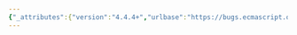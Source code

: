 ```yaml
---
{"_attributes":{"version":"4.4.4+","urlbase":"https://bugs.ecmascript.org/","maintainer":"dherman@mozilla.com"},"bug":{"bug_id":788,"creation_ts":"2012-10-11 09:43:00 -0700","short_desc":"15.14.7.2.2: \"redetermine\"","delta_ts":"2013-08-23 08:22:37 -0700","product":"Draft for 6th Edition","component":"editorial issue","version":"Rev 10: September 27, 2012 Draft","rep_platform":"All","op_sys":"All","bug_status":"RESOLVED","resolution":"FIXED","priority":"Normal","bug_severity":"trivial","everconfirmed":true,"reporter":{"uid":"jmdyck","name":"Michael Dyck"},"assigned_to":{"uid":"allen","name":"Allen Wirfs-Brock"},"long_desc":[{"commentid":1925,"comment_count":0,"who":{"uid":"jmdyck","name":"Michael Dyck"},"bug_when":"2012-10-11 09:43:05 -0700","thetext":"In 15.14.7.2.2 \"MapIterator.prototype.next\",\nstep 9 says:\n    Repeat while index is less than the total number of element of entries. The\n    number of elements must be redetermine each time this method is evaluated.\n\nChange \"redetermine\" to \"redetermined\"."},{"commentid":1926,"comment_count":1,"who":{"uid":"jmdyck","name":"Michael Dyck"},"bug_when":"2012-10-11 10:07:06 -0700","thetext":"Also, in \"number of element\", change \"element\" to \"elements\"."},{"commentid":1953,"comment_count":2,"who":{"uid":"allen","name":"Allen Wirfs-Brock"},"bug_when":"2012-10-20 14:47:50 -0700","thetext":"corrected in rev 11 editor's draft"},{"commentid":2126,"comment_count":3,"who":{"uid":"allen","name":"Allen Wirfs-Brock"},"bug_when":"2012-10-26 15:34:14 -0700","thetext":"in October 26, 2012 release draft"},{"commentid":2226,"comment_count":4,"who":{"uid":"jmdyck","name":"Michael Dyck"},"bug_when":"2012-10-26 22:50:09 -0700","thetext":"The typo noted in comment #1 is still there."},{"commentid":4742,"comment_count":5,"who":{"uid":"allen","name":"Allen Wirfs-Brock"},"bug_when":"2013-08-05 16:09:16 -0700","thetext":"comment 1 fixed in rev17 editor's draft"},{"commentid":5088,"comment_count":6,"who":{"uid":"allen","name":"Allen Wirfs-Brock"},"bug_when":"2013-08-23 08:22:37 -0700","thetext":"fixed in rev17, August 23, 2013 draft"}]}}
---
```

